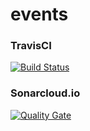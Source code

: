 # events

### TravisCI
[![Build Status](https://travis-ci.org/eduardobobsin/badges.svg?branch=master)](https://travis-ci.org/eduardobobsin/events)

### Sonarcloud.io
[![Quality Gate](http://sonarcloud.io/api/badges/gate?key=eduardobobsin:events)](http://sonarcloud.io/dashboard/index/eduardobobsin:events)
